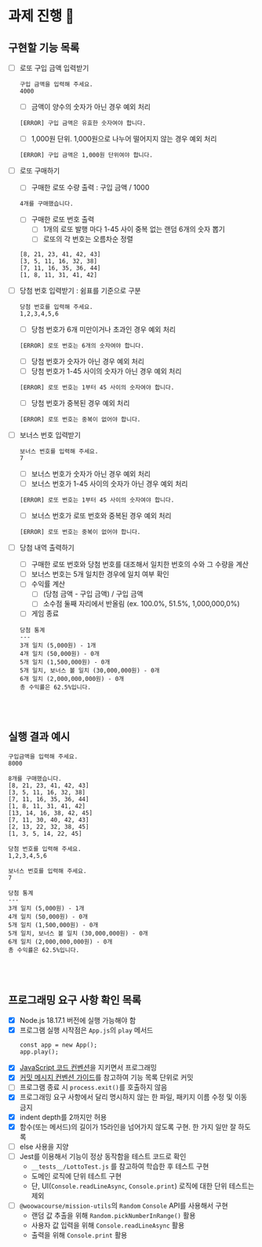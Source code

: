 # 과제 진행 📜

## 구현할 기능 목록

- [ ] 로또 구입 금액 입력받기

  ```
  구입 금액을 입력해 주세요.
  4000
  ```

  - [ ] 금액이 양수의 숫자가 아닌 경우 예외 처리

  ```
  [ERROR] 구입 금액은 유효한 숫자여야 합니다.
  ```

  - [ ] 1,000원 단위. 1,000원으로 나누어 떨어지지 않는 경우 예외 처리

  ```
  [ERROR] 구입 금액은 1,000원 단위여야 합니다.
  ```

- [ ] 로또 구매하기

  - [ ] 구매한 로또 수량 출력 : 구입 금액 / 1000

  ```
  4개를 구매했습니다.
  ```

  - [ ] 구매한 로또 번호 출력
    - [ ] 1개의 로또 발행 마다 1-45 사이 중복 없는 랜덤 6개의 숫자 뽑기
    - [ ] 로또의 각 번호는 오름차순 정렬

  ```
  [8, 21, 23, 41, 42, 43]
  [3, 5, 11, 16, 32, 38]
  [7, 11, 16, 35, 36, 44]
  [1, 8, 11, 31, 41, 42]
  ```

- [ ] 당첨 번호 입력받기 : 쉼표를 기준으로 구분

  ```
  당첨 번호를 입력해 주세요.
  1,2,3,4,5,6
  ```

  - [ ] 당첨 번호가 6개 미만이거나 초과인 경우 예외 처리

  ```
  [ERROR] 로또 번호는 6개의 숫자여야 합니다.
  ```

  - [ ] 당첨 번호가 숫자가 아닌 경우 예외 처리
  - [ ] 당첨 번호가 1-45 사이의 숫자가 아닌 경우 예외 처리

  ```
  [ERROR] 로또 번호는 1부터 45 사이의 숫자여야 합니다.
  ```

  - [ ] 당첨 번호가 중복된 경우 예외 처리

  ```
  [ERROR] 로또 번호는 중복이 없어야 합니다.
  ```

- [ ] 보너스 번호 입력받기

  ```
  보너스 번호를 입력해 주세요.
  7
  ```

  - [ ] 보너스 번호가 숫자가 아닌 경우 예외 처리
  - [ ] 보너스 번호가 1-45 사이의 숫자가 아닌 경우 예외 처리

  ```
  [ERROR] 로또 번호는 1부터 45 사이의 숫자여야 합니다.
  ```

  - [ ] 보너스 번호가 로또 번호와 중복된 경우 예외 처리

  ```
  [ERROR] 로또 번호는 중복이 없어야 합니다.
  ```

- [ ] 당첨 내역 출력하기
  - [ ] 구매한 로또 번호와 당첨 번호를 대조해서 일치한 번호의 수와 그 수량을 계산
  - [ ] 보너스 번호는 5개 일치한 경우에 일치 여부 확인
  - [ ] 수익률 계산
    - [ ] (당첨 금액 - 구입 금액) / 구입 금액
    - [ ] 소수점 둘째 자리에서 반올림 (ex. 100.0%, 51.5%, 1,000,000,0%)
  - [ ] 게임 종료
  ```
  당첨 통계
  ---
  3개 일치 (5,000원) - 1개
  4개 일치 (50,000원) - 0개
  5개 일치 (1,500,000원) - 0개
  5개 일치, 보너스 볼 일치 (30,000,000원) - 0개
  6개 일치 (2,000,000,000원) - 0개
  총 수익률은 62.5%입니다.
  ```

<br><br>

## 실행 결과 예시

```
구입금액을 입력해 주세요.
8000

8개를 구매했습니다.
[8, 21, 23, 41, 42, 43]
[3, 5, 11, 16, 32, 38]
[7, 11, 16, 35, 36, 44]
[1, 8, 11, 31, 41, 42]
[13, 14, 16, 38, 42, 45]
[7, 11, 30, 40, 42, 43]
[2, 13, 22, 32, 38, 45]
[1, 3, 5, 14, 22, 45]

당첨 번호를 입력해 주세요.
1,2,3,4,5,6

보너스 번호를 입력해 주세요.
7

당첨 통계
---
3개 일치 (5,000원) - 1개
4개 일치 (50,000원) - 0개
5개 일치 (1,500,000원) - 0개
5개 일치, 보너스 볼 일치 (30,000,000원) - 0개
6개 일치 (2,000,000,000원) - 0개
총 수익률은 62.5%입니다.
```

<br><br>

## 프로그래밍 요구 사항 확인 목록

- [x] Node.js 18.17.1 버전에 실행 가능해야 함
- [x] 프로그램 실행 시작점은 `App.js`의 `play` 메서드
  ```
  const app = new App();
  app.play();
  ```
- [x] [JavaScript 코드 컨벤션](https://github.com/woowacourse/woowacourse-docs/tree/main/styleguide/javascript)을 지키면서 프로그래밍
- [x] [커밋 메시지 컨벤션 가이드](https://gist.github.com/stephenparish/9941e89d80e2bc58a153)를 참고하여 기능 목록 단위로 커밋
- [ ] 프로그램 종료 시 `process.exit()`를 호출하지 않음
- [x] 프로그래밍 요구 사항에서 달리 명시하지 않는 한 파일, 패키지 이름 수정 및 이동 금지
- [x] indent depth를 2까지만 허용
- [x] 함수(또는 메서드)의 길이가 15라인을 넘어가지 않도록 구현. 한 가지 일만 잘 하도록
- [ ] else 사용을 지양
- [ ] Jest를 이용해서 기능이 정상 동작함을 테스트 코드로 확인
  - `__tests__/LottoTest.js` 를 참고하여 학습한 후 테스트 구현
  - 도메인 로직에 단위 테스트 구현
  - 단, UI(`Console.readLineAsync`, `Console.print`) 로직에 대한 단위 테스트는 제외
- [ ] `@woowacourse/mission-utils`의 `Random` `Console` API를 사용해서 구현
  - 랜덤 값 추출을 위해 `Random.pickNumberInRange()` 활용
  - 사용자 값 입력을 위해 `Console.readLineAsync` 활용
  - 출력을 위해 `Console.print` 활용
